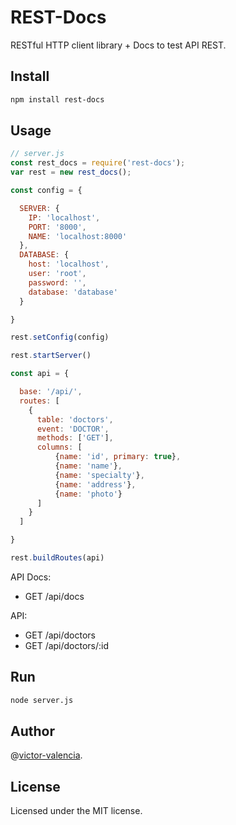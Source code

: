 # REST-Docs

RESTful HTTP client library + Docs to test API REST.

## Install

```bash
npm install rest-docs
```

## Usage

```javascript
// server.js
const rest_docs = require('rest-docs');
var rest = new rest_docs();

const config = {

  SERVER: {
    IP: 'localhost',
    PORT: '8000',
    NAME: 'localhost:8000'
  },
  DATABASE: {
    host: 'localhost',
    user: 'root',
    password: '',
    database: 'database'    
  }

}

rest.setConfig(config)

rest.startServer()

const api = {

  base: '/api/',
  routes: [
    {      
      table: 'doctors',
      event: 'DOCTOR',
      methods: ['GET'],
      columns: [
          {name: 'id', primary: true},
          {name: 'name'},
          {name: 'specialty'},
          {name: 'address'},
          {name: 'photo'}
      ]
    }
  ]

}

rest.buildRoutes(api)
```
API Docs:

* GET /api/docs

API:

* GET /api/doctors    
* GET /api/doctors/:id

## Run

```bash
node server.js
```

## Author

@[victor-valencia](https://github.com/victor-valencia).

## License

Licensed under the MIT license.